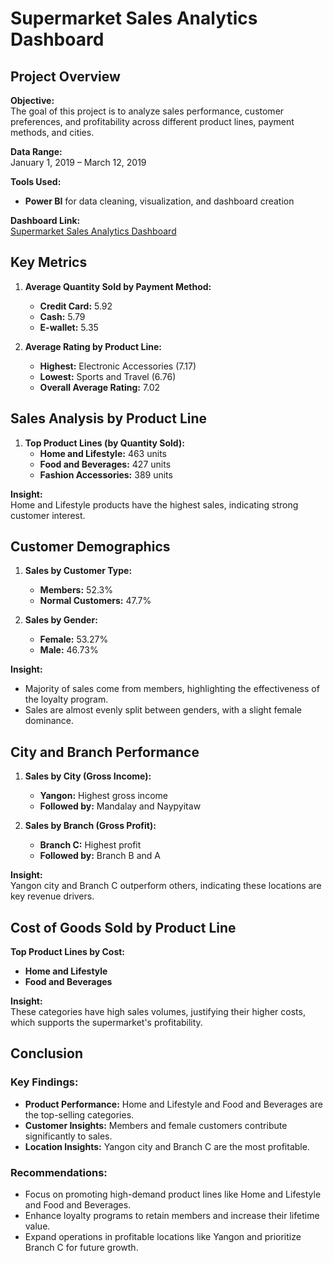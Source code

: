 # Supermarket Sales Analytics Dashboard

## Project Overview

**Objective:**  
The goal of this project is to analyze sales performance, customer preferences, and profitability across different product lines, payment methods, and cities.

**Data Range:**  
January 1, 2019 – March 12, 2019

**Tools Used:**  
- **Power BI** for data cleaning, visualization, and dashboard creation

**Dashboard Link:**  
[Supermarket Sales Analytics Dashboard](https://app.powerbi.com/links/JqifsKn13R?ctid=df8679cd-a80e-45d8-99ac-c83ed7ff95a0&pbi_source=linkShare)

## Key Metrics

1. **Average Quantity Sold by Payment Method:**
   - **Credit Card:** 5.92
   - **Cash:** 5.79
   - **E-wallet:** 5.35

2. **Average Rating by Product Line:**
   - **Highest:** Electronic Accessories (7.17)
   - **Lowest:** Sports and Travel (6.76)
   - **Overall Average Rating:** 7.02

## Sales Analysis by Product Line

1. **Top Product Lines (by Quantity Sold):**
   - **Home and Lifestyle:** 463 units
   - **Food and Beverages:** 427 units
   - **Fashion Accessories:** 389 units

**Insight:**  
Home and Lifestyle products have the highest sales, indicating strong customer interest.

## Customer Demographics

1. **Sales by Customer Type:**
   - **Members:** 52.3%
   - **Normal Customers:** 47.7%

2. **Sales by Gender:**
   - **Female:** 53.27%
   - **Male:** 46.73%

**Insight:**  
- Majority of sales come from members, highlighting the effectiveness of the loyalty program.
- Sales are almost evenly split between genders, with a slight female dominance.

## City and Branch Performance

1. **Sales by City (Gross Income):**
   - **Yangon:** Highest gross income
   - **Followed by:** Mandalay and Naypyitaw

2. **Sales by Branch (Gross Profit):**
   - **Branch C:** Highest profit
   - **Followed by:** Branch B and A

**Insight:**  
Yangon city and Branch C outperform others, indicating these locations are key revenue drivers.

## Cost of Goods Sold by Product Line

**Top Product Lines by Cost:**
- **Home and Lifestyle**
- **Food and Beverages**

**Insight:**  
These categories have high sales volumes, justifying their higher costs, which supports the supermarket's profitability.

## Conclusion

### Key Findings:
- **Product Performance:** Home and Lifestyle and Food and Beverages are the top-selling categories.
- **Customer Insights:** Members and female customers contribute significantly to sales.
- **Location Insights:** Yangon city and Branch C are the most profitable.

### Recommendations:
- Focus on promoting high-demand product lines like Home and Lifestyle and Food and Beverages.
- Enhance loyalty programs to retain members and increase their lifetime value.
- Expand operations in profitable locations like Yangon and prioritize Branch C for future growth.
